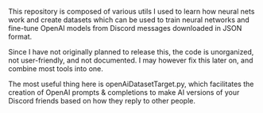 This repository is composed of various utils I used to learn how neural nets work and create datasets which can be used to train neural networks and fine-tune OpenAI models from Discord messages downloaded in JSON format.

Since I have not originally planned to release this, the code is unorganized, not user-friendly, and not documented. I may however fix this later on, and combine most tools into one.

The most useful thing here is openAiDatasetTarget.py, which facilitates the creation of OpenAI prompts & completions to make AI versions of your Discord friends based on how they reply to other people.